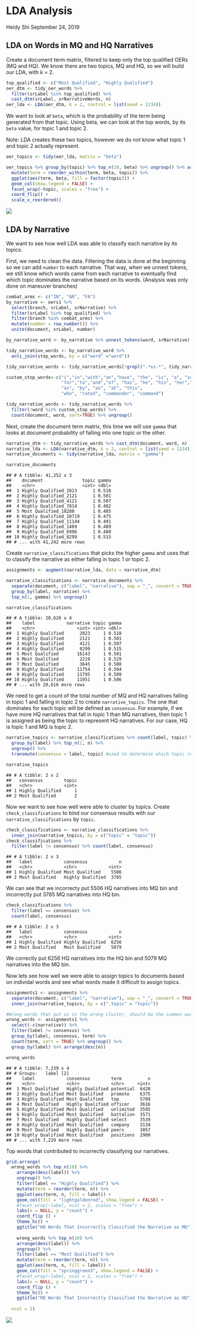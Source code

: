 LDA Analysis
================
Heidy Shi
September 24, 2019

LDA on Words in MQ and HQ Narratives
------------------------------------

Create a document term matrix, filtered to keep only the top qualified OERs (MQ and HQ). We know there are two topics, MQ and HQ, so we will build our LDA, with k = 2.

``` r
top_qualified <- c("Most Qualified", "Highly Qualified")
oer_dtm <- tidy_oer_words %>% 
  filter(srLabel %in% top_qualified) %>% 
  cast_dtm(srLabel, srNarrativeWords, n)
oer_lda <- LDA(oer_dtm, k = 2, control = list(seed = 1234))
```

We want to look at `beta`, which is the probability of the term being generated from that topic. Using beta, we can look at the top words, by its `beta` value, for topic 1 and topic 2.

Note: LDA creates these two topics, however we do not know what topic 1 and topic 2 actually represent.

``` r
oer_topics <- tidy(oer_lda, matrix = "beta")

oer_topics %>% group_by(topic) %>% top_n(10, beta) %>% ungroup() %>% arrange(topic, - beta) %>% 
  mutate(term = reorder_within(term, beta, topic)) %>% 
  ggplot(aes(term, beta, fill = factor(topic))) +
  geom_col(show.legend = FALSE) +
  facet_wrap(~topic, scales = "free") +
  coord_flip() +
  scale_x_reordered()
```

![](LDA_Analysis_files/figure-markdown_github/unnamed-chunk-4-1.png)

LDA by Narrative
----------------

We want to see how well LDA was able to classify each narrative by its topics.

First, we need to clean the data. Filtering the data is done at the beginning so we can add `number` to each narrative. That way, when we unnest tokens, we still know which words came from each narrative to eventually find which topic dominates the narrative based on its words. (Analysis was only done on maneuver branches)

``` r
combat_arms <- c("IN", "AR", "FA")
by_narrative <- oers1 %>% 
  select(branch, srLabel, srNarrative) %>% 
  filter(srLabel %in% top_qualified) %>%
  filter(branch %in% combat_arms) %>% 
  mutate(number = row_number()) %>% 
  unite(document, srLabel, number)

by_narrative_word <- by_narrative %>% unnest_tokens(word, srNarrative)

tidy_narrative_words <- by_narrative_word %>%
  anti_join(stop_words, by = c("word" ="word"))

tidy_narrative_words <- tidy_narrative_words[!grepl(".*xx.*", tidy_narrative_words$word),]

custom_stop_words<-c("i","in","with","an","have", "the", "is", "a", "senior", "rate",
                     "for","to","and","of", "has", "he", "his", "her","she", "be", "career", 
                     "as", "by", "as", "at", "this",
                     "who", "rated", "commander", "command")

tidy_narrative_words <- tidy_narrative_words %>% 
  filter(!word %in% custom_stop_words) %>% 
  count(document, word, sort=TRUE) %>% ungroup()
```

Next, create the document term matrix, this time we will use `gamma` that looks at document probability of falling into one topic or the other.

``` r
narrative_dtm <- tidy_narrative_words %>% cast_dtm(document, word, n)
narrative_lda <- LDA(narrative_dtm, k = 2, control = list(seed = 1234))
narrative_documents <- tidy(narrative_lda, matrix = "gamma")

narrative_documents
```

    ## # A tibble: 41,252 x 3
    ##    document               topic gamma
    ##    <chr>                  <int> <dbl>
    ##  1 Highly Qualified_2023      1 0.518
    ##  2 Highly Qualified_2121      1 0.501
    ##  3 Highly Qualified_4121      1 0.507
    ##  4 Highly Qualified_7814      1 0.482
    ##  5 Most Qualified_18280       1 0.485
    ##  6 Highly Qualified_10719     1 0.475
    ##  7 Highly Qualified_11144     1 0.491
    ##  8 Highly Qualified_1469      1 0.489
    ##  9 Highly Qualified_6996      1 0.480
    ## 10 Highly Qualified_8299      1 0.515
    ## # ... with 41,242 more rows

Create `narrative_classifications` that picks the higher `gamma` and uses that to classify the narrative as either falling in topic 1 or topic 2.

``` r
assignments <- augment(narrative_lda, data = narrative_dtm)

narrative_classifications <- narrative_documents %>% 
  separate(document, c("label", "narrative"), sep = "_", convert = TRUE) %>% 
  group_by(label, narrative) %>% 
  top_n(1, gamma) %>% ungroup()

narrative_classifications
```

    ## # A tibble: 20,626 x 4
    ##    label            narrative topic gamma
    ##    <chr>                <int> <int> <dbl>
    ##  1 Highly Qualified      2023     1 0.518
    ##  2 Highly Qualified      2121     1 0.501
    ##  3 Highly Qualified      4121     1 0.507
    ##  4 Highly Qualified      8299     1 0.515
    ##  5 Most Qualified       16143     1 0.501
    ##  6 Most Qualified        2219     1 0.529
    ##  7 Most Qualified        3645     1 0.508
    ##  8 Highly Qualified     11754     1 0.504
    ##  9 Highly Qualified     11795     1 0.509
    ## 10 Highly Qualified     11951     1 0.506
    ## # ... with 20,616 more rows

We need to get a count of the total number of MQ and HQ narratives falling in topic 1 and falling in topic 2 to create `narrative_topics`. The one that dominates for each topic will be defined as `consensus`. For example, if we have more HQ narratives that fall in topic 1 than MQ narratives, then topic 1 is assigned as being the topic to represent HQ narratives. For our case, HQ is topic 1 and MQ is topic 2.

``` r
narrative_topics <- narrative_classifications %>% count(label, topic) %>% 
  group_by(label) %>% top_n(1, n) %>% 
  ungroup() %>% 
  transmute(consensus = label, topic) #used to determine which topic represents which classification

narrative_topics
```

    ## # A tibble: 2 x 2
    ##   consensus        topic
    ##   <chr>            <int>
    ## 1 Highly Qualified     1
    ## 2 Most Qualified       2

Now we want to see how well were able to cluster by topics. Create `check_classifications` to bind our consensus results with our `narrative_classifications` by `topic`.

``` r
check_classifications <- narrative_classifications %>% 
  inner_join(narrative_topics, by = c("topic" = "topic"))
check_classifications %>% 
  filter(label != consensus) %>% count(label, consensus) 
```

    ## # A tibble: 2 x 3
    ##   label            consensus            n
    ##   <chr>            <chr>            <int>
    ## 1 Highly Qualified Most Qualified    5506
    ## 2 Most Qualified   Highly Qualified  3785

We can see that we incorrecty put 5506 HQ narratives into MQ bin and incorrectly put 3785 MQ narratives into HQ bin.

``` r
check_classifications %>% 
  filter(label == consensus) %>% 
  count(label, consensus) 
```

    ## # A tibble: 2 x 3
    ##   label            consensus            n
    ##   <chr>            <chr>            <int>
    ## 1 Highly Qualified Highly Qualified  6256
    ## 2 Most Qualified   Most Qualified    5079

We correctly put 6256 HQ narratives into the HQ bin and 5079 MQ narratives into the MQ bin.

Now lets see how well we were able to assign topics to documents based on individal words and see what words made it difficult to assign topics.

``` r
assignments1 <- assignments %>% 
  separate(document, c("label", "narrative"), sep = "_", convert = TRUE) %>% 
  inner_join(narrative_topics, by = c(".topic" = "topic"))

#Wrong words that put us in the wrong cluster, should be the common words across the two labels
wrong_words <- assignments1 %>% 
  select(-c(narrative)) %>% 
  filter(label != consensus) %>% 
  group_by(label, consensus, term) %>% 
  count(term, sort = TRUE) %>% ungroup() %>% 
  group_by(label) %>% arrange(desc(n))

wrong_words
```

    ## # A tibble: 7,239 x 4
    ## # Groups:   label [2]
    ##    label            consensus        term          n
    ##    <chr>            <chr>            <chr>     <int>
    ##  1 Most Qualified   Highly Qualified potential  6420
    ##  2 Highly Qualified Most Qualified   promote    6375
    ##  3 Highly Qualified Most Qualified   top        5789
    ##  4 Most Qualified   Highly Qualified officer    3616
    ##  5 Highly Qualified Most Qualified   unlimited  3595
    ##  6 Highly Qualified Most Qualified   battalion  3571
    ##  7 Most Qualified   Highly Qualified select     3539
    ##  8 Highly Qualified Most Qualified   company    3134
    ##  9 Most Qualified   Highly Qualified peers      3057
    ## 10 Highly Qualified Most Qualified   positions  2900
    ## # ... with 7,229 more rows

Top words that contributed to incorrectly classifying our narratives.

``` r
grid.arrange(
  wrong_words %>% top_n(10) %>% 
    arrange(desc(label)) %>% 
    ungroup() %>% 
    filter(label == "Highly Qualified") %>%
    mutate(term = reorder(term, n)) %>% 
    ggplot(aes(term, n, fill = label)) +
    geom_col(fill = "lightgoldenrod", show.legend = FALSE) +
    #facet_wrap(~label, ncol = 2, scales = "free") +
    labs(x = NULL, y = "count") +
    coord_flip () +
    theme_hc() +
    ggtitle("HQ Words That Incorrectly Classified the Narrative as MQ"),
  
    wrong_words %>% top_n(10) %>% 
    arrange(desc(label)) %>%
    ungroup() %>% 
    filter(label == "Most Qualified") %>% 
    mutate(term = reorder(term, n)) %>% 
    ggplot(aes(term, n, fill = label)) +
    geom_col(fill = "springgreen3", show.legend = FALSE) +
    #facet_wrap(~label, ncol = 2, scales = "free") +
    labs(x = NULL, y = "count") +
    coord_flip () +
    theme_hc() +
    ggtitle("MQ Words That Incorrectly Classified the Narrative as HQ"),
  
  ncol = 2)
```

![](LDA_Analysis_files/figure-markdown_github/unnamed-chunk-12-1.png)

